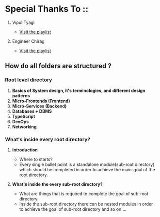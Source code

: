 # Special Thanks To ::

1. Vipul Tyagi

   - [Visit the playlist](<[https://www.youtube.com/playlist?list=PLA3GkZPtsafZdyC5iucNM_uhqGJ5yFNUM](https://www.youtube.com/@EngineeringDigest)>)

2. Engineer Chirag

   - [Visit the playlist](<[https://www.youtube.com/playlist?list=PL4CFloQ4GGWICE0Tz6iXKfN3XWkXRlboU](https://www.youtube.com/@engineerchirag)>)

## How do all folders are structured ?

### **Root level directory**

1. **Basics of System design, it's terminologies, and different design patterns**
2. **Micro-Frontends (Frontend)**
3. **Micro-Services (Backend)**
4. **Databases + DBMS**
5. **TypeScript**
6. **DevOps**
7. **Networking**

### **What's inside every root directory?**

1. **Introduction**

   - Where to starts?
   - Every single bullet point is a standalone module(sub-root directory) which should be completed in order to achieve the main-goal of the root directory.

2. **What's inside the every sub-root directory?**

   - What are things that is required to complete the goal of sub-root directory.
   - Inside the sub-root directory there can be nested modules in order to achieve the goal of sub-root directory and so on....
